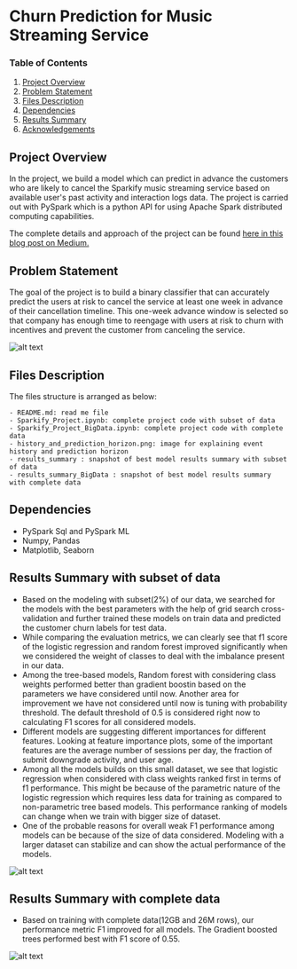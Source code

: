 # Churn Prediction for Music Streaming Service

### Table of Contents

1. [Project Overview](#Overview)
2. [Problem Statement](#Statement)
3. [Files Description](#files)
4. [Dependencies](#Dependencies)
5. [Results Summary](#Summary)
6. [Acknowledgements](#Acknowledgements)


## Project Overview<a name="Overview"></a>
In the project, we build a model which can predict in advance the customers who are likely to cancel the Sparkify music streaming service based on available user's past activity and interaction logs data. The project is carried out with PySpark which is a python API for using Apache Spark distributed computing capabilities. 

The complete details and approach of the project can be found [here in this blog post on Medium.](https://ankitaggarwal64.medium.com/churn-prediction-for-music-streaming-service-with-pyspark-761259cc33e8)

## Problem Statement<a name="Statement"></a>
The goal of the project is to build a binary classifier that can accurately predict the users at risk to cancel the service at least one week in advance of their cancellation timeline. This one-week advance window is selected so that company has enough time to reengage with users at risk to churn with incentives and prevent the customer from canceling the service.

![alt text](https://github.com/ankitaggarwal64/Customer-Churn-Prediction-for-Digital-Music-Service-with-PySpark/blob/main/history_and_prediction_horizon.PNG)
  
## Files Description <a name="files"></a>

The files structure is arranged as below:

	- README.md: read me file
	- Sparkify_Project.ipynb: complete project code with subset of data
	- Sparkify_Project_BigData.ipynb: complete project code with complete data
	- history_and_prediction_horizon.png: image for explaining event history and prediction horizon
	- results_summary : snapshot of best model results summary with subset of data 
	- results_summary_BigData : snapshot of best model results summary with complete data


## Dependencies <a name="Dependencies"></a>
- PySpark Sql and PySpark ML
- Numpy, Pandas
- Matplotlib, Seaborn

## Results Summary with subset of data<a name="Summary"></a>
- Based on the modeling with subset(2%) of our data, we searched for the models with the best parameters with the help of grid search cross-validation and further trained these models on train data and predicted the customer churn labels for test data. 
- While comparing the evaluation metrics, we can clearly see that f1 score of the logistic regression and random forest improved significantly when we considered the weight of classes to deal with the imbalance present in our data. 
- Among the tree-based models, Random forest with considering class weights performed better than gradient boostin based on the parameters we have considered until now. Another area for improvement we have not considered until now is tuning with probability threshold. The default threshold of 0.5 is considered right now to calculating F1 scores for all considered models. 
- Different models are suggesting different importances for different features. Looking at feature importance plots, some of the important features are the average number of sessions per day, the fraction of submit downgrade activity, and user age.
- Among all the models builds on this small dataset, we see that logistic regression when considered with class weights ranked first in terms of f1 performance. This might be because of the parametric nature of the logistic regression which requires less data for training as compared to non-parametric tree based models. This performance ranking of models can change when we train with bigger size of dataset.
- One of the probable reasons for overall weak F1 performance among models can be because of the size of data considered. Modeling with a larger dataset can stabilize and can show the actual performance of the models.

![alt text](https://github.com/ankitaggarwal64/Customer-Churn-Prediction-for-Digital-Music-Service-with-PySpark/blob/main/results_summary.PNG)
  
## Results Summary with complete data
- Based on training with complete data(12GB and 26M rows), our performance metric F1 improved for all models. The Gradient boosted trees performed best with F1 score of 0.55.

![alt text](https://github.com/ankitaggarwal64/Customer-Churn-Prediction-for-Digital-Music-Service-with-PySpark/blob/main/results_summary_BigData.PNG)



